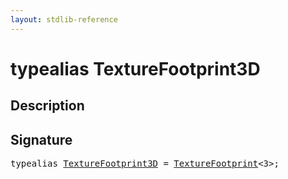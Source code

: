 ```yaml
---
layout: stdlib-reference
---
```


# typealias TextureFootprint3D

## Description



## Signature

<pre>
<span class='code_keyword'>typealias</span> <a href="/stdlib-reference/types/TextureFootprint3D" class="code_type">TextureFootprint3D</a> = <a href="/stdlib-reference/types/TextureFootprint/index" class="code_type">TextureFootprint</a>&lt;3&gt;;
</pre>

